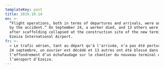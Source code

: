 ```yaml
---
templateKey: post
title: 2019.10.14
en: >-
  “Flight operations, both in terms of departures and arrivals, were unaffected
  by the accident.” On September 24, a worker died, and 13 others were injured
  after scaffolding collapsed at the construction site of the new terminal of
  Ezeiza International Airport.
fr: >-
  « Le trafic aérien, tant au départ qu'à l'arrivée, n’a pas été perturbé. » Le
  24 septembre, un ouvrier est décédé et 13 autres ont été blessé dans
  l’effondrement d’un échafaudage sur le chantier du nouveau terminal de
  l’aéroport d’Ezeiza.
---
```


